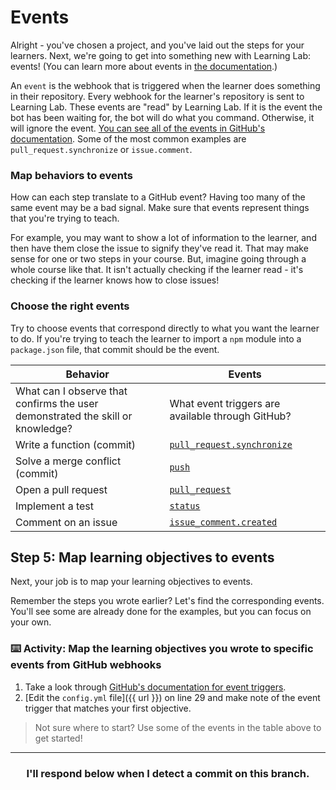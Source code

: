 # Events

Alright - you've chosen a project, and you've laid out the steps for your learners. Next, we're going to get into something new with Learning Lab: events! (You can learn more about events in [the documentation](https://lab.github.com/docs/events).)

An `event` is the webhook that is triggered when the learner does something in their repository. Every webhook for the learner's repository is sent to Learning Lab. These events are "read" by Learning Lab. If it is the event the bot has been waiting for, the bot will do what you command. Otherwise, it will ignore the event.  [You can see all of the events in GitHub's documentation](https://docs.github.com/en/free-pro-team@latest/developers/webhooks-and-events/webhook-events-and-payloads). Some of the most common examples are `pull_request.synchronize` or `issue.comment`. 

### Map behaviors to events

How can each step translate to a GitHub event? Having too many of the same event may be a bad signal. Make sure that events represent things that you're trying to teach.

For example, you may want to show a lot of information to the learner, and then have them close the issue to signify they've read it. That may make sense for one or two steps in your course. But, imagine going through a whole course like that. It isn't actually checking if the learner read - it's checking if the learner knows how to close issues!

### Choose the right events

Try to choose events that correspond directly to what you want the learner to do. If you're trying to teach the learner to import a `npm` module into a `package.json` file, that commit should be the event.

| Behavior | Events |
| ------------- | ------------- |
| What can I observe that confirms the user demonstrated the skill or knowledge? | What event triggers are available through GitHub? |
| Write a function (commit) | [`pull_request.synchronize`](https://docs.github.com/en/free-pro-team@latest/developers/webhooks-and-events/webhook-events-and-payloads#pull_request) |
| Solve a merge conflict (commit) | [`push`](https://docs.github.com/en/free-pro-team@latest/developers/webhooks-and-events/webhook-events-and-payloads#push) |
| Open a pull request | [`pull_request`](https://docs.github.com/en/free-pro-team@latest/developers/webhooks-and-events/webhook-events-and-payloads#pull_request) |
| Implement a test | [`status`](https://docs.github.com/en/free-pro-team@latest/developers/webhooks-and-events/webhook-events-and-payloads#status) |
| Comment on an issue | [`issue_comment.created`](https://docs.github.com/en/free-pro-team@latest/developers/webhooks-and-events/webhook-events-and-payloads#issue_comment) |

## Step 5: Map learning objectives to events

Next, your job is to map your learning objectives to events.

Remember the steps you wrote earlier? Let's find the corresponding events. You'll see some are already done for the examples, but you can focus on your own.

### :keyboard: Activity: Map the learning objectives you wrote to specific events from GitHub webhooks

1. Take a look through [GitHub's documentation for event triggers](https://docs.github.com/en/free-pro-team@latest/developers/webhooks-and-events/webhook-events-and-payloads).
2. [Edit the `config.yml` file]({{ url }}) on line 29 and make note of the event trigger that matches your first objective.

> Not sure where to start? Use some of the events in the table above to get started!

<hr>
<h3 align="center">I'll respond below when I detect a commit on this branch.</h3>
